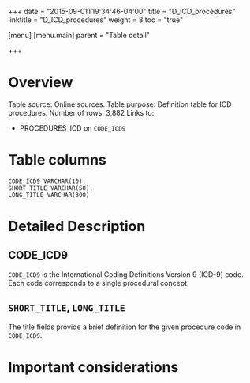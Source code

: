 +++
date = "2015-09-01T19:34:46-04:00"
title = "D_ICD_procedures"
linktitle = "D_ICD_procedures"
weight = 8
toc = "true"

[menu]
  [menu.main]
    parent = "Table detail"

+++

# Overview

Table source: Online sources.
Table purpose: Definition table for ICD procedures.
Number of rows: 3,882
Links to: 
* PROCEDURES_ICD on `CODE_ICD9`

# Table columns

	CODE_ICD9 VARCHAR(10), 
	SHORT_TITLE VARCHAR(50), 
	LONG_TITLE VARCHAR(300)
	
# Detailed Description

## CODE_ICD9

`CODE_ICD9` is the International Coding Definitions Version 9 (ICD-9) code. Each code corresponds to a single procedural concept.

## `SHORT_TITLE`, `LONG_TITLE`

The title fields provide a brief definition for the given procedure code in `CODE_ICD9`.

# Important considerations